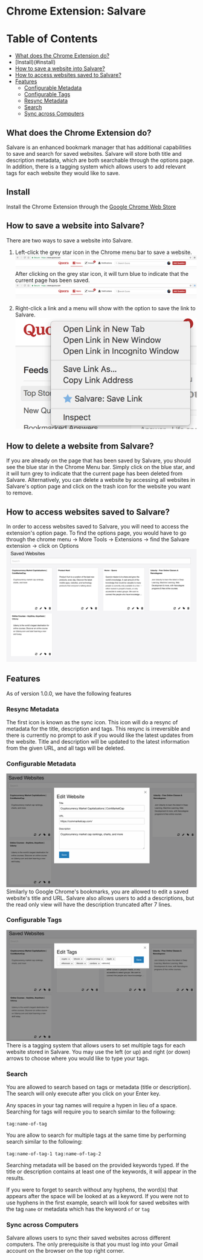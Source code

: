 # Chrome Extension: Salvare

Table of Contents
=================
* [What does the Chrome Extension do?](#what-does-the-chrome-extension-do)
* [Install)(#install)
* [How to save a website into Salvare?](#how-to-save-a-website-into-salvare)
* [How to access websites saved to Salvare?](#how-to-acccess-websites-saved-to-salvare)
* [Features](#features)
  * [Configurable Metadata](#configurable-metadata)
  * [Configurable Tags](#configurable-tags)
  * [Resync Metadata](#resync-metadata)
  * [Search](#search)
  * [Sync across Computers](#sync-across-computers)

## What does the Chrome Extension do?
Salvare is an enhanced bookmark manager that has additional capabilities to save and search for saved websites.
Salvare will store both title and description metadata, which are both searchable through the options page.
In addition, there is a tagging system which allows users to add relevant tags for each website they would like to save.

## Install 
Install the Chrome Extension through the [Google Chrome Web Store](https://chrome.google.com/webstore/detail/nheegfpibkcdkjhkecokjgibkbollccd/)

## How to save a website into Salvare?
There are two ways to save a website into Salvare. 
1. Left-click the grey star icon in the Chrome menu bar to save a website.
![Address bar with grey star icon](https://raw.githubusercontent.com/justintieu/salvare/master/markdown-images/chrome-ext-icon-website-not-saved.png) 
After clicking on the grey star icon, it will turn blue to indicate that the current page has been saved.
![Address bar with grey star icon](https://raw.githubusercontent.com/justintieu/salvare/master/markdown-images/chrome-ext-icon-website-saved.png) 

2. Right-click a link and a menu will show with the option to save the link to Salvare.
![Right click menu](https://raw.githubusercontent.com/justintieu/salvare/master/markdown-images/right-click-context-menu.png)

## How to delete a website from Salvare?
If you are already on the page that has been saved by Salvare, you should see the blue star in the Chrome Menu bar. 
Simply click on the blue star, and it will turn grey to indicate that the current page has been deleted from Salvare.
Alternatively, you can delete a website by accessing all websites in Salvare's option page and click on the trash icon for the website you want to remove.

## How to access websites saved to Salvare?
In order to access websites saved to Salvare, you will need to access the extension's option page. 
To find the options page, you would have to go through the chrome menu -> More Tools -> Extensions -> find the Salvare extension -> click on Options
![Salvare Options Page](https://raw.githubusercontent.com/justintieu/salvare/master/markdown-images/options-page.png)

## Features
As of version 1.0.0, we have the following features

### Resync Metadata
The first icon is known as the sync icon. This icon will do a resync of metadata for the title, description and tags.
This resync is irreversible and there is currently no prompt to ask if you would like the latest updates from the website.
Title and description will be updated to the latest information from the given URL, and all tags will be deleted.

### Configurable Metadata
![Edit Website Dialog](https://raw.githubusercontent.com/justintieu/salvare/master/markdown-images/edit-website-dialog.png)
Similarly to Google Chrome's bookmarks, you are allowed to edit a saved website's title and URL. 
Salvare also allows users to add a descriptions, but the read only view will have the description truncated after 7 lines.

### Configurable Tags
![Edit Tags Dialog](https://raw.githubusercontent.com/justintieu/salvare/master/markdown-images/edit-tags-dialog.png)
There is a tagging system that allows users to set multiple tags for each website stored in Salvare. 
You may use the left (or up) and right (or down) arrows to choose where you would like to type your tags. 

### Search
You are allowed to search based on tags or metadata (title or description). The search will only execute after you click on your Enter key.

Any spaces in your tag names will require a hypen in lieu of a space. Searching for tags will require you to search similar to the following: 

```tag:name-of-tag``` 


You are allow to search for multiple tags at the same time by performing search similar to the following: 

```tag:name-of-tag-1 tag:name-of-tag-2```

Searching metadata will be based on the provided keywords typed. If the title or description contains at least one of the keywords, it will appear in the results.

If you were to forget to search without any hyphens, the word(s) that appears after the space will be looked at as a keyword.
If you were not to use hyphens in the first example, search will look for saved websites with the tag `name` or metadata which has the keyword `of` or `tag`

### Sync across Computers
Salvare allows users to sync their saved websites across different computers. The only prerequisite is that you must log into your Gmail account on the browser on the top right corner.
